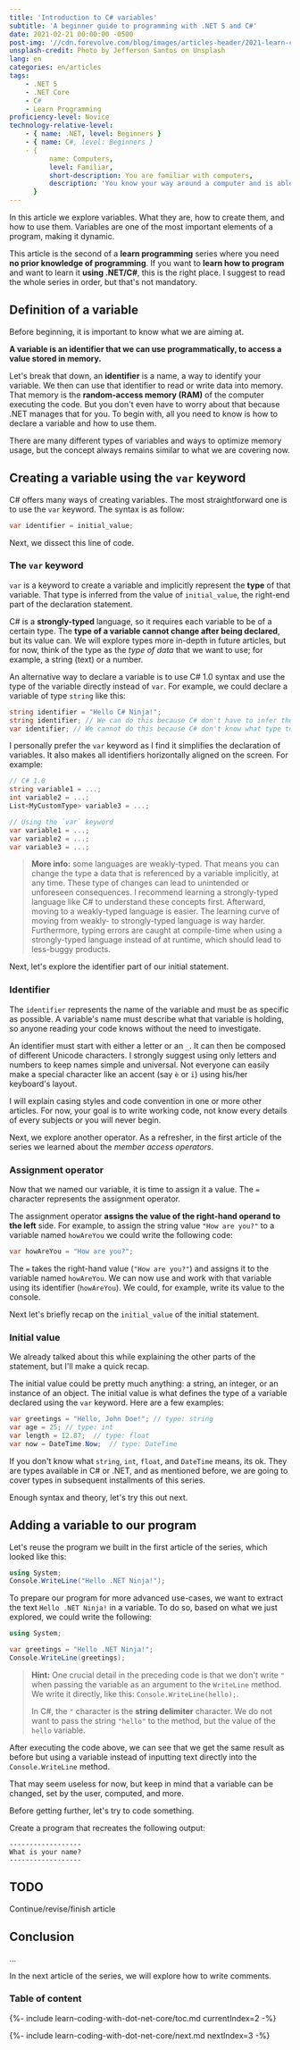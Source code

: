 ```yaml
---
title: 'Introduction to C# variables'
subtitle: 'A beginner guide to programming with .NET 5 and C#'
date: 2021-02-21 00:00:00 -0500
post-img: '//cdn.forevolve.com/blog/images/articles-header/2021-learn-coding-with-dot-net-core.png'
unsplash-credit: Photo by Jefferson Santos on Unsplash
lang: en
categories: en/articles
tags:
    - .NET 5
    - .NET Core
    - C#
    - Learn Programming
proficiency-level: Novice
technology-relative-level:
    - { name: .NET, level: Beginners }
    - { name: C#, level: Beginners }
    - {
          name: Computers,
          level: Familiar,
          short-description: You are familiar with computers,
          description: 'You know your way around a computer and is able to install a software, configure your OS, open a terminal, and perform other similar simple tasks.',
      }
---
```


In this article we explore variables.
What they are, how to create them, and how to use them.
Variables are one of the most important elements of a program, making it dynamic.

This article is the second of a **learn programming** series where you need **no prior knowledge of programming**.
If you want to **learn how to program** and want to learn it **using .NET/C#**, this is the right place.
I suggest to read the whole series in order, but that's not mandatory.<!--more-->

## Definition of a variable

Before beginning, it is important to know what we are aiming at.

**A variable is an identifier that we can use programmatically, to access a value stored in memory.**

Let's break that down, an **identifier** is a name, a way to identify your variable.
We then can use that identifier to read or write data into memory.
That memory is the **random-access memory (RAM)** of the computer executing the code.
But you don't even have to worry about that because .NET manages that for you.
To begin with, all you need to know is how to declare a variable and how to use them.

There are many different types of variables and ways to optimize memory usage, but the concept always remains similar to what we are covering now.

## Creating a variable using the `var` keyword

C# offers many ways of creating variables.
The most straightforward one is to use the `var` keyword.
The syntax is as follow:

```csharp
var identifier = initial_value;
```

Next, we dissect this line of code.

### The `var` keyword

`var` is a keyword to create a variable and implicitly represent the **type** of that variable.
That type is inferred from the value of `initial_value`, the right-end part of the declaration statement.

C# is a **strongly-typed** language, so it requires each variable to be of a certain type.
The **type of a variable cannot change after being declared**, but its value can.
We will explore types more in-depth in future articles, but for now, think of the type as the _type of data_ that we want to use; for example, a string (text) or a number.

An alternative way to declare a variable is to use C# 1.0 syntax and use the type of the variable directly instead of `var`.
For example, we could declare a variable of type `string` like this:

```csharp
string identifier = "Hello C# Ninja!";
string identifier; // We can do this because C# don't have to infer the type; it is specified.
var identifier; // We cannot do this because C# don't know what type to use.
```

I personally prefer the `var` keyword as I find it simplifies the declaration of variables.
It also makes all identifiers horizontally aligned on the screen.
For example:

```csharp
// C# 1.0
string variable1 = ...;
int variable2 = ...;
List<MyCustomType> variable3 = ...;

// Using the `var` keyword
var variable1 = ...;
var variable2 = ...;
var variable3 = ...;
```

> **More info:** some languages are weakly-typed.
> That means you can change the type a data that is referenced by a variable implicitly, at any time.
> These type of changes can lead to unintended or unforeseen consequences.
> I recommend learning a strongly-typed language like C# to understand these concepts first.
> Afterward, moving to a weakly-typed language is easier.
> The learning curve of moving from weakly- to strongly-typed language is way harder.
> Furthermore, typing errors are caught at compile-time when using a strongly-typed language instead of at runtime, which should lead to less-buggy products.

Next, let's explore the identifier part of our initial statement.

### Identifier

The `identifier` represents the name of the variable and must be as specific as possible.
A variable's name must describe what that variable is holding, so anyone reading your code knows without the need to investigate.

An identifier must start with either a letter or an `_`.
It can then be composed of different Unicode characters.
I strongly suggest using only letters and numbers to keep names simple and universal.
Not everyone can easily make a special character like an accent (say `è` or `ï`) using his/her keyboard's layout.

I will explain casing styles and code convention in one or more other articles.
For now, your goal is to write working code, not know every details of every subjects or you will never begin.

Next, we explore another operator.
As a refresher, in the first article of the series we learned about the _member access operators_.

### Assignment operator

Now that we named our variable, it is time to assign it a value.
The `=` character represents the assignment operator.

The assignment operator **assigns the value of the right-hand operand to the left** side.
For example, to assign the string value `"How are you?"` to a variable named `howAreYou` we could write the following code:

```csharp
var howAreYou = "How are you?";
```

The `=` takes the right-hand value (`"How are you?"`) and assigns it to the variable named `howAreYou`.
We can now use and work with that variable using its identifier (`howAreYou`).
We could, for example, write its value to the console.

Next let's briefly recap on the `initial_value` of the initial statement.

### Initial value

We already talked about this while explaining the other parts of the statement, but I'll make a quick recap.

The initial value could be pretty much anything: a string, an integer, or an instance of an object.
The initial value is what defines the type of a variable declared using the `var` keyword.
Here are a few examples:

```csharp
var greetings = "Hello, John Doe!"; // type: string
var age = 25; // type: int
var length = 12.87;  // type: float
var now = DateTime.Now;  // type: DateTime
```

If you don't know what `string`, `int`, `float`, and `DateTime` means, its ok.
They are types available in C# or .NET, and as mentioned before, we are going to cover types in subsequent installments of this series.

Enough syntax and theory, let's try this out next.

## Adding a variable to our program

Let's reuse the program we built in the first article of the series, which looked like this:

```csharp
using System;
Console.WriteLine("Hello .NET Ninja!");
```

To prepare our program for more advanced use-cases, we want to extract the text `Hello .NET Ninja!` in a variable.
To do so, based on what we just explored, we could write the following:

```csharp
using System;

var greetings = "Hello .NET Ninja!";
Console.WriteLine(greetings);
```

> **Hint:** One crucial detail in the preceding code is that we don't write `"` when passing the variable as an argument to the `WriteLine` method. We write it directly, like this: `Console.WriteLine(hello);`.
>
> In C#, the `"` character is the **string delimiter** character. We do not want to pass the string `"hello"` to the method, but the value of the `hello` variable.

After executing the code above, we can see that we get the same result as before but using a variable instead of inputting text directly into the `Console.WriteLine` method.

That may seem useless for now, but keep in mind that a variable can be changed, set by the user, computed, and more.

Before getting further, let's try to code something.

Create a program that recreates the following output:

```text
------------------
What is your name?
------------------
```

## TODO

Continue/revise/finish article

## Conclusion

...

In the next article of the series, we will explore how to write comments.

### Table of content

{%- include learn-coding-with-dot-net-core/toc.md currentIndex=2 -%}

{%- include learn-coding-with-dot-net-core/next.md nextIndex=3 -%}

